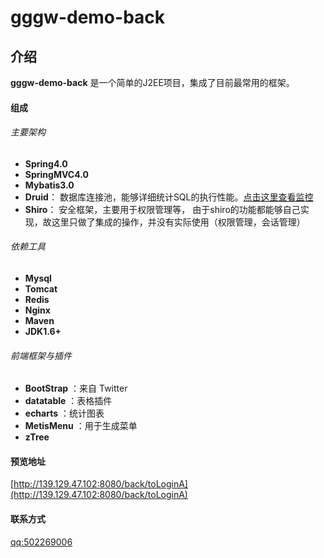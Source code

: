 # gggw-demo-back

## 介绍
**gggw-demo-back** 是一个简单的J2EE项目，集成了目前最常用的框架。

#### 组成
###### 主要架构
* **Spring4.0** 
* **SpringMVC4.0**
* **Mybatis3.0**
* **Druid**： 数据库连接池，能够详细统计SQL的执行性能。[点击这里查看监控](http://139.129.47.102:8080/back/druid/sql.html)
* **Shiro**： 安全框架，主要用于权限管理等， 由于shiro的功能都能够自己实现，故这里只做了集成的操作，并没有实际使用（权限管理，会话管理）

###### 依赖工具
* **Mysql**
* **Tomcat**
* **Redis**
* **Nginx**
* **Maven**
* **JDK1.6+**

###### 前端框架与插件

* **BootStrap**     ：来自 Twitter
* **datatable**     ：表格插件
* **echarts**       ：统计图表
* **MetisMenu**     ：用于生成菜单
* **zTree**



#### 预览地址
[http://139.129.47.102:8080/back/toLoginA](http://139.129.47.102:8080/back/toLoginA)

#### 联系方式
[qq:502269006]()